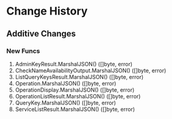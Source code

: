 # Change History

## Additive Changes

### New Funcs

1. AdminKeyResult.MarshalJSON() ([]byte, error)
1. CheckNameAvailabilityOutput.MarshalJSON() ([]byte, error)
1. ListQueryKeysResult.MarshalJSON() ([]byte, error)
1. Operation.MarshalJSON() ([]byte, error)
1. OperationDisplay.MarshalJSON() ([]byte, error)
1. OperationListResult.MarshalJSON() ([]byte, error)
1. QueryKey.MarshalJSON() ([]byte, error)
1. ServiceListResult.MarshalJSON() ([]byte, error)
